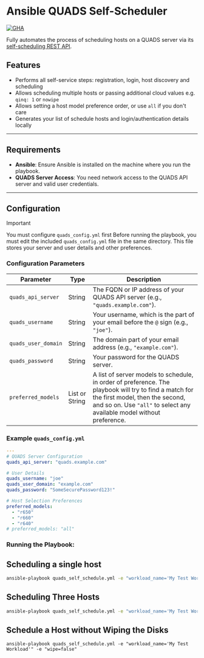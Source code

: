 # Ansible QUADS Self-Scheduler

[![GHA](https://github.com/sadsfae/ansible-quads-ssm/actions/workflows/ansible-lint.yml/badge.svg)](https://github.com/sadsfae/ansible-quads-ssm/actions)

Fully automates the process of scheduling hosts on a QUADS server via its [self-scheduling REST API](https://github.com/redhat-performance/quads/blob/latest/docs/quads-self-schedule.md).

## Features

* Performs all self-service steps:  registration, login, host discovery and scheduling
* Allows scheduling multiple hosts or passing additional cloud values e.g. `qinq: 1` or `nowipe`
* Allows setting a host model preference order, or use `all` if you don't care
* Generates your list of schedule hosts and login/authentication details locally

---
## Requirements

* **Ansible**: Ensure Ansible is installed on the machine where you run the playbook.
* **QUADS Server Access**: You need network access to the QUADS API server and valid user credentials.

---
## Configuration

> [!IMPORTANT]
> You must configure `quads_config.yml` first
Before running the playbook, you must edit the included `quads_config.yml` file in the same directory. This file stores your server and user details and other preferences.

### Configuration Parameters

| Parameter          | Type          | Description                                                                                                                                                               |
| ------------------ | ------------- | ------------------------------------------------------------------------------------------------------------------------------------------------------------------------- |
| `quads_api_server` | String        | The FQDN or IP address of your QUADS API server (e.g., `"quads.example.com"`).                                                                                             |
| `quads_username`   | String        | Your username, which is the part of your email before the `@` sign (e.g., `"joe"`).                                                                                       |
| `quads_user_domain`| String        | The domain part of your email address (e.g., `"example.com"`).                                                                                                              |
| `quads_password`   | String        | Your password for the QUADS server.                                                                                                                                       |
| `preferred_models` | List or String| A list of server models to schedule, in order of preference. The playbook will try to find a match for the first model, then the second, and so on. Use `"all"` to select any available model without preference. |

### Example `quads_config.yml`

```yaml
---
# QUADS Server Configuration
quads_api_server: "quads.example.com"

# User Details
quads_username: "joe"
quads_user_domain: "example.com"
quads_password: "SomeSecurePassword123!"

# Host Selection Preferences
preferred_models:
  - "r650"
  - "r660"
  - "r640"
# preferred_models: "all"
```
### Running the Playbook:

## Scheduling a single host
```bash
ansible-playbook quads_self_schedule.yml -e "workload_name='My Test Workload'"
```

## Scheduling Three Hosts
```bash
ansible-playbook quads_self_schedule.yml -e "workload_name='My Test Workload'" -e "num_hosts='3'"
```

## Schedule a Host without Wiping the Disks
```
ansible-playbook quads_self_schedule.yml -e "workload_name='My Test Workload'" -e "wipe=false"
```

